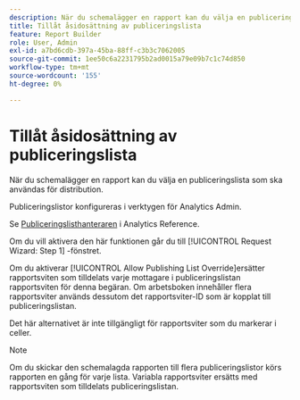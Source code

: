 ```yaml
---
description: När du schemalägger en rapport kan du välja en publiceringslista som ska användas för distribution.
title: Tillåt åsidosättning av publiceringslista
feature: Report Builder
role: User, Admin
exl-id: a7bd6cdb-397a-45ba-88ff-c3b3c7062005
source-git-commit: 1ee50c6a2231795b2ad0015a79e09b7c1c74d850
workflow-type: tm+mt
source-wordcount: '155'
ht-degree: 0%

---
```


# Tillåt åsidosättning av publiceringslista

När du schemalägger en rapport kan du välja en publiceringslista som ska användas för distribution.

Publiceringslistor konfigureras i verktygen för Analytics Admin.

Se [Publiceringslisthanteraren](https://experienceleague.adobe.com/docs/analytics/admin/admin-tools/publishing-list.html) i Analytics Reference.

Om du vill aktivera den här funktionen går du till [!UICONTROL Request Wizard: Step 1] -fönstret.

Om du aktiverar [!UICONTROL Allow Publishing List Override]ersätter rapportsviten som tilldelats varje mottagare i publiceringslistan rapportsviten för denna begäran. Om arbetsboken innehåller flera rapportsviter används dessutom det rapportsviter-ID som är kopplat till publiceringslistan.

Det här alternativet är inte tillgängligt för rapportsviter som du markerar i celler.

>[!NOTE]
>
>Om du skickar den schemalagda rapporten till flera publiceringslistor körs rapporten en gång för varje lista. Variabla rapportsviter ersätts med rapportsviten som tilldelats publiceringslistan.
